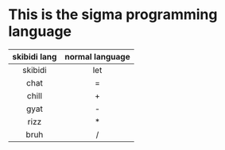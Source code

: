 # This is the sigma programming language

| skibidi lang | normal language |
| :----------: | :-------------: |
|   skibidi    |       let       |
|     chat     |        =        |
|    chill     |        +        |
|     gyat     |        -        |
|     rizz     |       \*        |
|     bruh     |        /        |
